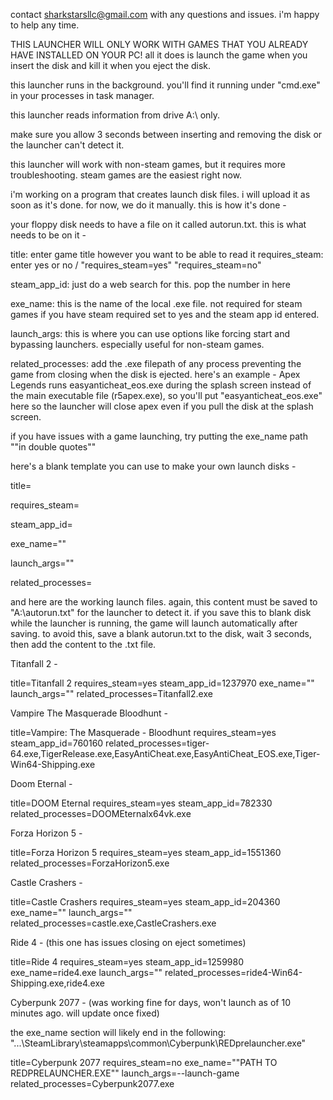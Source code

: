 contact sharkstarsllc@gmail.com with any questions and issues. i'm happy to help any time.

THIS LAUNCHER WILL ONLY WORK WITH GAMES THAT YOU ALREADY HAVE INSTALLED ON YOUR PC! all it does is launch the game when you insert the disk and kill it when you eject the disk.

this launcher runs in the background. you'll find it running under "cmd.exe" in your processes in task manager. 

this launcher reads information from drive A:\ only.

make sure you allow 3 seconds between inserting and removing the disk or the launcher can't detect it.

this launcher will work with non-steam games, but it requires more troubleshooting. steam games are the easiest right now.

i'm working on a program that creates launch disk files. i will upload it as soon as it's done. for now, we do it manually. this is how it's done -

your floppy disk needs to have a file on it called autorun.txt. this is what needs to be on it -

title: enter game title however you want to be able to read it
requires_steam: enter yes or no / "requires_steam=yes" "requires_steam=no"

steam_app_id: just do a web search for this. pop the number in here

exe_name: this is the name of the local .exe file. not required for steam games if you have steam required set to yes and the steam app id entered.

launch_args: this is where you can use options like forcing start and bypassing launchers. especially useful for non-steam games.

related_processes: add the .exe filepath of any process preventing the game from closing when the disk is ejected. here's an example - Apex Legends runs easyanticheat_eos.exe during the splash screen instead of the main executable file (r5apex.exe), so you'll put "easyanticheat_eos.exe" here so the launcher will close apex even if you pull the disk at the splash screen.

if you have issues with a game launching, try putting the exe_name path ""in double quotes""

here's a blank template you can use to make your own launch disks -

title=

requires_steam=

steam_app_id=

exe_name=""

launch_args=""

related_processes=


and here are the working launch files. again, this content must be saved to "A:\autorun.txt" for the launcher to detect it. if you save this to blank disk while the launcher is running, the game will launch automatically after saving. to avoid this, save a blank autorun.txt to the disk, wait 3 seconds, then add the content to the .txt file.

Titanfall 2 -

title=Titanfall 2
requires_steam=yes
steam_app_id=1237970
exe_name=""
launch_args=""
related_processes=Titanfall2.exe



Vampire The Masquerade Bloodhunt -

title=Vampire: The Masquerade - Bloodhunt
requires_steam=yes
steam_app_id=760160
related_processes=tiger-64.exe,TigerRelease.exe,EasyAntiCheat.exe,EasyAntiCheat_EOS.exe,Tiger-Win64-Shipping.exe



Doom Eternal - 

title=DOOM Eternal
requires_steam=yes
steam_app_id=782330
related_processes=DOOMEternalx64vk.exe



Forza Horizon 5 -

title=Forza Horizon 5
requires_steam=yes
steam_app_id=1551360
related_processes=ForzaHorizon5.exe



Castle Crashers - 

title=Castle Crashers
requires_steam=yes
steam_app_id=204360
exe_name=""
launch_args=""
related_processes=castle.exe,CastleCrashers.exe




Ride 4 - (this one has issues closing on eject sometimes)

title=Ride 4
requires_steam=yes
steam_app_id=1259980
exe_name=ride4.exe
launch_args=""
related_processes=ride4-Win64-Shipping.exe,ride4.exe




Cyberpunk 2077 - (was working fine for days, won't launch as of 10 minutes ago. will update once fixed)

the exe_name section will likely end in the following:
					"...\SteamLibrary\steamapps\common\Cyberpunk\REDprelauncher.exe"

title=Cyberpunk 2077
requires_steam=no
exe_name=""PATH TO REDPRELAUNCHER.EXE""
launch_args=--launch-game
related_processes=Cyberpunk2077.exe


